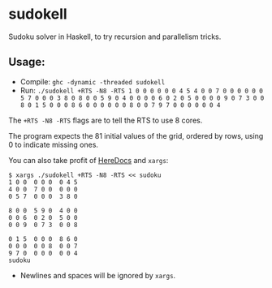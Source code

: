 # sudokell

Sudoku solver in Haskell, to try recursion and parallelism tricks.

## Usage:

* Compile: `ghc -dynamic -threaded sudokell`
* Run: `./sudokell +RTS -N8 -RTS 1 0 0 0 0 0 0 4 5 4 0 0 7 0 0 0 0 0 0 5 7 0 0 0 3 8 0 8 0 0 5 9 0 4 0 0 0 0 6 0 2 0 5 0 0 0 0 9 0 7 3 0 0 8 0 1 5 0 0 0 8 6 0 0 0 0 0 0 8 0 0 7 9 7 0 0 0 0 0 0 4`

The `+RTS -N8 -RTS` flags are to tell the RTS to use 8 cores.

The program expects the 81 initial values of the grid,
ordered by rows, using 0 to indicate missing ones.

You can also take profit of [HereDocs](https://www.gnu.org/software/bash/manual/bash.html#Here-Documents) and `xargs`:

```console
$ xargs ./sudokell +RTS -N8 -RTS << sudoku
1 0 0  0 0 0  0 4 5
4 0 0  7 0 0  0 0 0
0 5 7  0 0 0  3 8 0

8 0 0  5 9 0  4 0 0
0 0 6  0 2 0  5 0 0
0 0 9  0 7 3  0 0 8

0 1 5  0 0 0  8 6 0
0 0 0  0 0 8  0 0 7
9 7 0  0 0 0  0 0 4
sudoku
```

* Newlines and spaces will be ignored by `xargs`.
